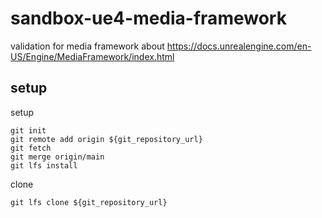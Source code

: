 # sandbox-ue4-media-framework
validation for media framework about https://docs.unrealengine.com/en-US/Engine/MediaFramework/index.html

## setup

setup

```
git init
git remote add origin ${git_repository_url}
git fetch
git merge origin/main
git lfs install
```

clone

```
git lfs clone ${git_repository_url}
```
